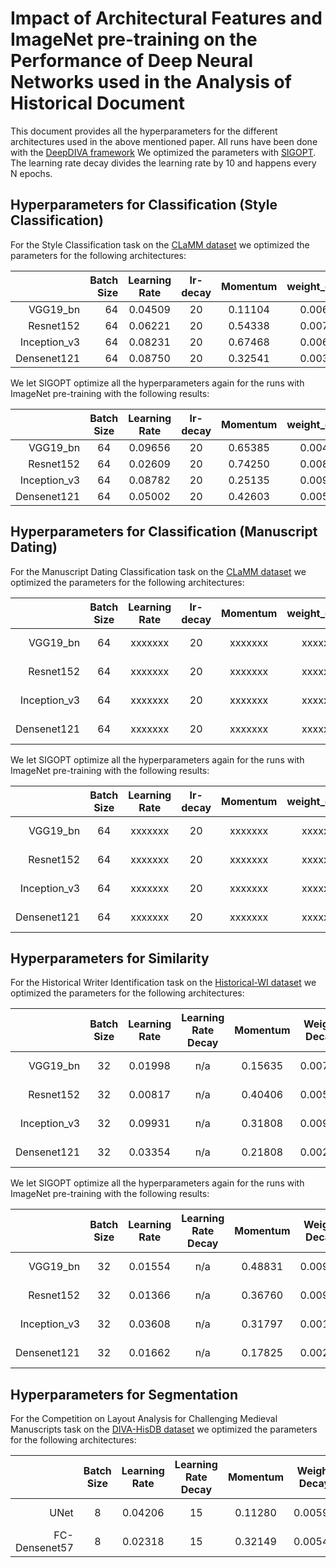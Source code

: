 # Impact of Architectural Features and ImageNet pre-training on the Performance of Deep Neural Networks used in the Analysis of Historical Document

This document provides all the hyperparameters for the different architectures used in the above mentioned paper. All runs have been done with the [DeepDIVA framework](https://github.com/DIVA-DIA/DeepDIVA) We optimized the parameters with [SIGOPT](https://sigopt.com). The learning rate decay divides the learning rate by 10 and happens every N epochs.



## Hyperparameters for Classification (Style Classification)

For the Style Classification task on the [CLaMM dataset](http://clamm.irht.cnrs.fr/wp-content/uploads/ICDAR2017_CLaMM_Training.zip) we optimized the parameters for the following architectures:

|               | Batch Size    | Learning Rate   | lr-decay      | Momentum      | weight_decay   | test accuracy |
|-------------: |-------------: |:---------------:|:-------------:|:-------------:|:--------------:|:-------------:|
| VGG19_bn      | 64            | 0.04509         | 20            | 0.11104       | 0.00680        | 36.97 %       |
| Resnet152     | 64            | 0.06221         | 20            | 0.54338       | 0.00771        | 34.78 %       |
| Inception_v3  | 64            | 0.08231         | 20            | 0.67468       | 0.00689        | 42.72 %       |
| Densenet121   | 64            | 0.08750         | 20            | 0.32541       | 0.00389        | 42.17 %       | 

We let SIGOPT optimize all the hyperparameters again for the runs with ImageNet pre-training with the following results:

|               | Batch Size    | Learning Rate   | lr-decay      | Momentum      | weight_decay   | test accuracy |
|-------------: |:-------------:|:---------------:|:-------------:|:-------------:|:--------------:|:-------------:|
| VGG19_bn      | 64            | 0.09656         | 20            | 0.65385       | 0.00435        | 47.27 %       |
| Resnet152     | 64            | 0.02609         | 20            | 0.74250       | 0.00895        | 44.42 %       |
| Inception_v3  | 64            | 0.08782         | 20            | 0.25135       | 0.00956        | 48.82 %       |
| Densenet121   | 64            | 0.05002         | 20            | 0.42603       | 0.00575        | 45.92 %       | 

## Hyperparameters for Classification (Manuscript Dating)

For the Manuscript Dating Classification task on the [CLaMM dataset](http://clamm.irht.cnrs.fr/wp-content/uploads/ICDAR2017_CLaMM_Training.zip) we optimized the parameters for the following architectures:

|               | Batch Size    | Learning Rate   | lr-decay      | Momentum      | weight_decay   | test accuracy |
|-------------: |:-------------:|:---------------:|:-------------:|:-------------:|:--------------:|:-------------:|
| VGG19_bn      | 64            | xxxxxxx         | 20            | xxxxxxx       | xxxxxxx        | xxxxxxx %       |
| Resnet152     | 64            | xxxxxxx         | 20            | xxxxxxx       | xxxxxxx        | xxxxxxx %       |
| Inception_v3  | 64            | xxxxxxx         | 20            | xxxxxxx       | xxxxxxx        | xxxxxxx %       |
| Densenet121   | 64            | xxxxxxx         | 20            | xxxxxxx       | xxxxxxx        | xxxxxxx %       |

We let SIGOPT optimize all the hyperparameters again for the runs with ImageNet pre-training with the following results:

|               | Batch Size    | Learning Rate   | lr-decay      | Momentum      | weight_decay   | test accuracy |
|-------------: |:-------------:|:---------------:|:-------------:|:-------------:|:--------------:|:-------------:|
| VGG19_bn      | 64            | xxxxxxx         | 20            | xxxxxxx       | xxxxxxx        | xxxxxxx %       |
| Resnet152     | 64            | xxxxxxx         | 20            | xxxxxxx       | xxxxxxx        | xxxxxxx %       |
| Inception_v3  | 64            | xxxxxxx         | 20            | xxxxxxx       | xxxxxxx        | xxxxxxx %       |
| Densenet121   | 64            | xxxxxxx         | 20            | xxxxxxx       | xxxxxxx        | xxxxxxx %       |

## Hyperparameters for Similarity

For the Historical Writer Identification task on the [Historical-WI dataset](https://scriptnet.iit.demokritos.gr/competitions/6/) we optimized the parameters for the following architectures:

|               | Batch Size      | Learning Rate   | Learning<br/>Rate<br/>Decay | Momentum      | Weight Decay   | Output Channels | Test mAP      |
|-------------: |:---------------:|:---------------:|:---------------------------:|:--------------:|:-------------:|:---------------:|:-------------:|
| VGG19_bn      | 32              | 0.01998         | n/a                         | 0.15635       | 0.00785        | 128             | 2.645 %       | 
| Resnet152     | 32              | 0.00817         | n/a                         | 0.40406       | 0.00565        | 128             | 6.570 %       |
| Inception_v3  | 32              | 0.09931         | n/a                         | 0.31808       | 0.00976        | 128             | 17.49 %       |
| Densenet121   | 32              | 0.03354         | n/a                         | 0.21808       | 0.00231        | 128             | 13.97 %       |

We let SIGOPT optimize all the hyperparameters again for the runs with ImageNet pre-training with the following results:

|               | Batch Size      | Learning Rate   | Learning<br/>Rate<br/>Decay | Momentum      | Weight Decay   | Output Channels | Test mAP      |
|-------------: |:---------------:|:---------------:|:---------------------------:|:-------------:|:--------------:|:---------------:|:-------------:|
| VGG19_bn      | 32              | 0.01554         | n/a                         | 0.48831       | 0.00959        | 128             | 7.648 %       | 
| Resnet152     | 32              | 0.01366         | n/a                         | 0.36760       | 0.00900        | 128             | 13.71 %       |
| Inception_v3  | 32              | 0.03608         | n/a                         | 0.31797       | 0.00107        | 128             | 18.67 %       |
| Densenet121   | 32              | 0.01662         | n/a                         | 0.17825       | 0.00254        | 128             | 26.40 %       |


## Hyperparameters for Segmentation

For the Competition on Layout Analysis for Challenging Medieval Manuscripts task on the [DIVA-HisDB dataset](https://diuf.unifr.ch/main/hisdoc/icdar2017-hisdoc-layout-comp) we optimized the parameters for the following architectures:

|               | Batch Size | Learning Rate   | Learning<br/>Rate<br/>Decay | Momentum      | Weight Decay   | Crop Size | Crops per Page | Pages in Memory | Test meanIU   |
|-------------: |:----------:|:---------------:|:---------------------------:|:-------------:|:--------------:|:---------:|:--------------:|:---------------:|:-------------:|
| UNet          | 8          | 0.04206         | 15                          | 0.11280       | 0.00594        | 256       | 200            | 3               | 58.56 %       | 
| FC-Densenet57 | 8          | 0.02318         | 15                          | 0.32149       | 0.00549        | 256       | 200            | 3               | 58.36 %       |


